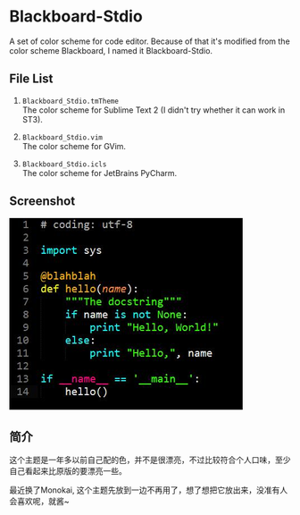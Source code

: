 # Blackboard-Stdio

A set of color scheme for code editor. Because of that it's modified from the color scheme Blackboard, I named it Blackboard-Stdio.

## File List

1. `Blackboard_Stdio.tmTheme`  
    The color scheme for Sublime Text 2 (I didn't try whether it can work in ST3).
   
2. `Blackboard_Stdio.vim`  
    The color scheme for GVim.
   
3. `Blackboard_Stdio.icls`  
   The color scheme for JetBrains PyCharm.
   
## Screenshot
![python under Sublime Text](https://raw.githubusercontent.com/StdioA/Blackboard-Stdio/master/screenshot/st_python.jpg)


## 简介

这个主题是一年多以前自己配的色，并不是很漂亮，不过比较符合个人口味，至少自己看起来比原版的要漂亮一些。

最近换了Monokai, 这个主题先放到一边不再用了，想了想把它放出来，没准有人会喜欢呢，就酱~
